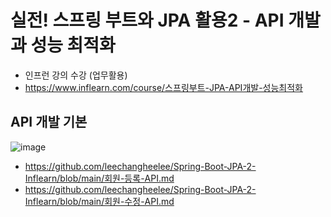 # 실전! 스프링 부트와 JPA 활용2 - API 개발과 성능 최적화
  * 인프런 강의 수강 (업무활용)
  * https://www.inflearn.com/course/스프링부트-JPA-API개발-성능최적화

## **API 개발 기본**
![image](https://user-images.githubusercontent.com/79301439/177907970-802dfcd4-100a-44f5-8467-f269360b657f.png)

  * https://github.com/leechangheelee/Spring-Boot-JPA-2-Inflearn/blob/main/회원-등록-API.md
  * https://github.com/leechangheelee/Spring-Boot-JPA-2-Inflearn/blob/main/회원-수정-API.md
